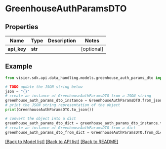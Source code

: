 # GreenhouseAuthParamsDTO


## Properties

Name | Type | Description | Notes
------------ | ------------- | ------------- | -------------
**api_key** | **str** |  | [optional] 

## Example

```python
from visier.sdk.api.data_handling.models.greenhouse_auth_params_dto import GreenhouseAuthParamsDTO

# TODO update the JSON string below
json = "{}"
# create an instance of GreenhouseAuthParamsDTO from a JSON string
greenhouse_auth_params_dto_instance = GreenhouseAuthParamsDTO.from_json(json)
# print the JSON string representation of the object
print(GreenhouseAuthParamsDTO.to_json())

# convert the object into a dict
greenhouse_auth_params_dto_dict = greenhouse_auth_params_dto_instance.to_dict()
# create an instance of GreenhouseAuthParamsDTO from a dict
greenhouse_auth_params_dto_from_dict = GreenhouseAuthParamsDTO.from_dict(greenhouse_auth_params_dto_dict)
```
[[Back to Model list]](../README.md#documentation-for-models) [[Back to API list]](../README.md#documentation-for-api-endpoints) [[Back to README]](../README.md)


